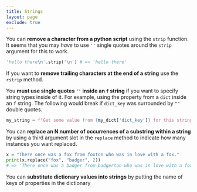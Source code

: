 ```yaml
---
title: Strings
layout: page
exclude: true
---
```


You can **remove a character from a python script** using the `strip` function. It seems that you may *have* to use `''` single quotes around the `strip` argument for this to work.
```python
'hello there\n'.strip('\n') # => 'hello there'
```

If you want to **remove trailing characters at the end of a string** use the `rstrip` method. 

You **must use single quotes `''` inside an `f` string** if you want to specify string types inside of it. For example, using the property from a `dict` inside an `f` string. The following would break if `dict_key` was surrounded by `""` double quotes.
```python
my_string = f"Get some value from {my_dict['dict_key']} for this string"
```

You can **replace an N number of occurrences of a substring within a string** by using a third argument slot in the `replace` method to indicate how many instances you want replaced.
```python
x = "There once was a fox from foxton who was in love with a fox."
print(x.replace("fox", "badger", 2))
# => 'There once was a badger from badgerton who was in love with a fox.'
```

You can **substitute dictionary values into strings** by putting the name of keys of properties in the dictionary
<!--stackedit_data:
eyJoaXN0b3J5IjpbLTQ5NTI3NDc4OCw2NTc0NTgzMjJdfQ==
-->
